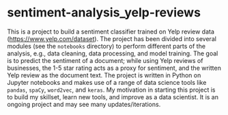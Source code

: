 # sentiment-analysis_yelp-reviews
This is a project to build a sentiment classifier trained on Yelp review data (https://www.yelp.com/dataset). The project has been divided into several modules (see the `notebooks` directory) to perform different parts of the analysis, e.g., data cleaning, data processing, and model training. The goal is to predict the sentiment of a document; while using Yelp reviews of businesses, the 1-5 star rating acts as a proxy for sentiment, and the written Yelp review as the document text. The project is written in Python on Jupyter notebooks and makes use of a range of data science tools like `pandas`, `spaCy`, `word2vec`, and `keras`. My motivation in starting this project is to build my skillset, learn new tools, and improve as a data scientist. It is an ongoing project and may see many updates/iterations.
